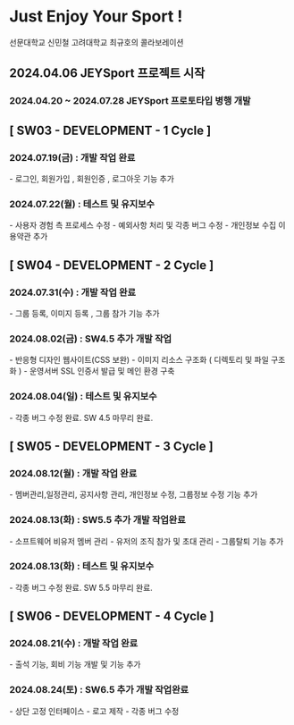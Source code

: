# Just Enjoy Your Sport !
선문대학교 신민철 고려대학교 최규호의 콜라보레이션

<h2>2024.04.06 JEYSport 프로젝트 시작</h2>
<h3>2024.04.20 ~ 2024.07.28 JEYSport 프로토타입 병행 개발</h3>

<h2>[ SW03 -  DEVELOPMENT - 1 Cycle ]</h2>
<h3>2024.07.19(금) : 개발 작업 완료</h3> 
- 로그인, 회원가입 , 회원인증 , 로그아웃 기능 추가

<h3>2024.07.22(월) : 테스트 및 유지보수</h3>
- 사용자 경험 측 프로세스 수정
- 예외사항 처리 및 각종 버그 수정
- 개인정보 수집 이용약관 추가

<h2>[ SW04 -  DEVELOPMENT - 2 Cycle ]</h2>

<h3>2024.07.31(수) : 개발 작업 완료 </h3>
- 그룹 등록, 이미지 등록 , 그룹 참가 기능 추가

<h3>2024.08.02(금) : SW4.5 추가 개발 작업</h3>
- 반응형 디자인 웹사이트(CSS 보완)
- 이미지 리소스 구조화 ( 디렉토리 및 파일 구조화 )
- 운영서버 SSL 인증서 발급 및 메인 환경 구축

<h3>2024.08.04(일) : 테스트 및 유지보수</h3>
- 각종 버그 수정 완료. SW 4.5 마무리 완료.


<h2>[ SW05 -  DEVELOPMENT - 3 Cycle ]</h2>

<h3>2024.08.12(월) : 개발 작업 완료</h3>
- 멤버관리,일정관리, 공지사항 관리, 개인정보 수정, 그룹정보 수정 기능 추가

<h3>2024.08.13(화) : SW5.5 추가 개발 작업완료</h3> 
- 소프트웨어 비유저 멤버 관리
- 유저의 조직 참가 및 초대 관리
- 그룹탈퇴 기능 추가

<h3>2024.08.13(화) : 테스트 및 유지보수</h3>
- 각종 버그 수정 완료. SW 5.5 마무리 완료.

<h2>[ SW06 -  DEVELOPMENT - 4 Cycle ]</h2>

<h3>2024.08.21(수) : 개발 작업 완료</h3>
- 출석 기능, 회비 기능 개발 및 기능 추가

<h3>2024.08.24(토) : SW6.5 추가 개발 작업완료</h3>
- 상단 고정 인터페이스
- 로고 제작 
- 각종 버그 수정


